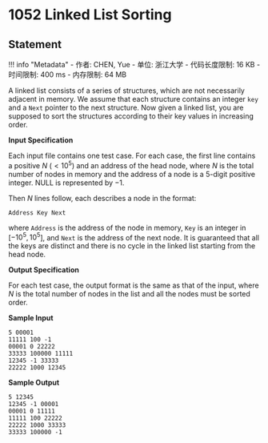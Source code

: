 
# 1052 Linked List Sorting

## Statement

!!! info "Metadata"
    - 作者: CHEN, Yue
    - 单位: 浙江大学
    - 代码长度限制: 16 KB
    - 时间限制: 400 ms
    - 内存限制: 64 MB

A linked list consists of a series of structures, which are not necessarily adjacent in memory. We assume that each structure contains an integer `key` and a `Next` pointer to the next structure. Now given a linked list, you are supposed to sort the structures according to their key values in increasing order.

**Input Specification**

Each input file contains one test case. For each case, the first line contains a positive $N$ ($< 10^5$) and an address of the head node, where $N$ is the total number of nodes in memory and the address of a node is a 5-digit positive integer. NULL is represented by $-1$.

Then $N$ lines follow, each describes a node in the format:
```
Address Key Next
```
where `Address` is the address of the node in memory, `Key` is an integer in [$-10^5, 10^5$], and `Next` is the address of the next node. It is guaranteed that all the keys are distinct and there is no cycle in the linked list starting from the head node.

**Output Specification**

For each test case, the output format is the same as that of the input, where $N$ is the total number of nodes in the list and all the nodes must be sorted order.

**Sample Input**
```plaintext
5 00001
11111 100 -1
00001 0 22222
33333 100000 11111
12345 -1 33333
22222 1000 12345
```

**Sample Output**
```plaintext
5 12345
12345 -1 00001
00001 0 11111
11111 100 22222
22222 1000 33333
33333 100000 -1
```

